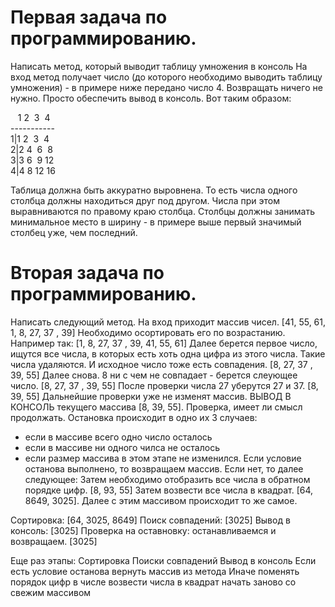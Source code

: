 # Первая задача по программированию.
Написать метод, который выводит таблицу умножения в консоль
На вход метод получает число (до которого необходимо выводить таблицу умножения) - в примере ниже передано число 4. Возвращать ничего не нужно. Просто обеспечить вывод в консоль. Вот таким образом: 

&nbsp;&nbsp;&nbsp;1 2 &nbsp;3 &nbsp;4    
\-----------\
1|1 2  &nbsp;3 &nbsp;4  
2|2 4  &nbsp;6 &nbsp;8  
3|3 6  &nbsp;9 12  
4|4 8 12 16  

Таблица должна быть аккуратно выровнена. То есть числа одного столбца должны находиться друг под другом. Числа при этом выравниваются по правому краю столбца. Столбцы должны занимать минимальное место в ширину - в примере выше первый значимый столбец уже, чем последний.

# Вторая задача по программированию.
Написать следующий метод. На вход приходит массив чисел.
[41, 55, 61, 1, 8, 27, 37 , 39]
Необходимо осортировать его по возрастанию. Например так:
[1, 8, 27, 37 , 39, 41, 55, 61]
Далее берется первое число, ищутся все числа, в которых есть хоть одна цифра из этого числа. Такие числа удаляются. И исходное число тоже есть совпадения.
[8, 27, 37 , 39, 55]
Далее снова. 8 ни  с чем не совпадает - берется слеующее число.
[8, 27, 37 , 39, 55]
После проверки числа 27 уберутся 27 и 37.
[8, 39, 55]
Дальнейшие проверки уже не изменят массив.
ВЫВОД В КОНСОЛЬ текущего массива [8, 39, 55].
Проверка, имеет ли смысл продолжать. Остановка происходит в одно их 3 случаев:
- если в массиве всего одно число осталось
- если в массиве ни одного чилса не осталось
- если размер массива в этом этапе не изменился.
Если условие останова выполнено, то возвращаем массив. Если нет, то далее следующее:
Затем необходимо отобразить все числа в обратном порядке цифр.
[8, 93, 55]
Затем возвести все числа в квадрат.
[64, 8649, 3025]. Далее с этим массивом происходит то же самое.

Сортировка: [64, 3025, 8649]
Поиск совпадений: [3025]
Вывод в консоль: [3025]
Проверка на оставновку: останавливаемся и возвращаем. [3025]

Еще раз этапы:
Сортировка
Поиски совпадений
Вывод в консоль
Если есть условие останова
   вернуть массив из метода
Иначе
   поменять порядок цифр в числе
   возвести числа в квадрат
   начать заново со свежим массивом
